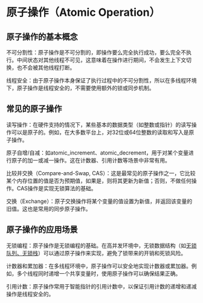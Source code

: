 # 原子操作（Atomic Operation）

## 原子操作的基本概念

不可分割性：原子操作是不可分割的，即操作要么完全执行成功，要么完全不执行。中间状态对其他线程不可见，这意味着在操作进行期间，不会发生上下文切换，也不会被其他线程打断。

线程安全：由于原子操作本身保证了执行过程中的不可分割性，所以在多线程环境下，原子操作是线程安全的，不需要使用额外的锁或同步机制。

## 常见的原子操作

读写操作：在硬件支持的情况下，某些基本的数据类型（如整数或指针）的读写操作可以是原子的。例如，在大多数平台上，对32位或64位整数的读取和写入是原子操作。

原子自增/自减：如atomic_increment、atomic_decrement，用于对某个变量进行原子的加一或减一操作。这在计数器、引用计数等场景中非常有用。

比较并交换（Compare-and-Swap, CAS）：这是最常见的原子操作之一，它比较某个内存位置的值是否为预期值，如果是，则将其更新为新值；否则，不做任何操作。CAS操作是实现无锁算法的基础。

交换（Exchange）：原子交换操作将某个变量的值设置为新值，并返回该变量的旧值。这也是常用的同步原子操作。

## 原子操作的应用场景

无锁编程：原子操作是无锁编程的基础。在高并发环境中，无锁数据结构（如[无锁队列、无锁栈](./无锁队列和无锁栈.py)）可以通过原子操作来实现，避免了锁带来的开销和死锁风险。

计数器和累加器：在多线程环境中，原子操作可以安全地实现计数器或累加器。例如，多个线程同时递增一个共享变量时，使用原子操作可以确保结果正确。

引用计数：原子操作常用于智能指针的引用计数中，以保证引用计数的递增和递减操作是线程安全的。
